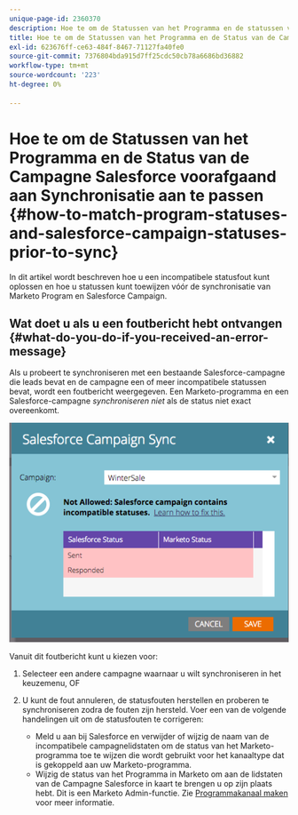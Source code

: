 ```yaml
---
unique-page-id: 2360370
description: Hoe te om de Statussen van het Programma en de statussen van de Campagne van Salesforce voorafgaand aan synchronisatie - Marketo Docs - de Documentatie van het Product aan te passen
title: Hoe te om de Statussen van het Programma en de Status van de Campagne Salesforce voorafgaand aan Synchronisatie aan te passen
exl-id: 623676ff-ce63-484f-8467-71127fa40fe0
source-git-commit: 7376804bda915d7ff25cdc50cb78a6686bd36882
workflow-type: tm+mt
source-wordcount: '223'
ht-degree: 0%

---
```


# Hoe te om de Statussen van het Programma en de Status van de Campagne Salesforce voorafgaand aan Synchronisatie aan te passen {#how-to-match-program-statuses-and-salesforce-campaign-statuses-prior-to-sync}

In dit artikel wordt beschreven hoe u een incompatibele statusfout kunt oplossen en hoe u statussen kunt toewijzen vóór de synchronisatie van Marketo Program en Salesforce Campaign.

## Wat doet u als u een foutbericht hebt ontvangen {#what-do-you-do-if-you-received-an-error-message}

Als u probeert te synchroniseren met een bestaande Salesforce-campagne die leads bevat en de campagne een of meer incompatibele statussen bevat, wordt een foutbericht weergegeven. Een Marketo-programma en een Salesforce-campagne *synchroniseren niet* als de status niet exact overeenkomt.

![](assets/image2015-7-22-9-3a23-3a29.png)

Vanuit dit foutbericht kunt u kiezen voor:

1. Selecteer een andere campagne waarnaar u wilt synchroniseren in het keuzemenu, OF
1. U kunt de fout annuleren, de statusfouten herstellen en proberen te synchroniseren zodra de fouten zijn hersteld. Voer een van de volgende handelingen uit om de statusfouten te corrigeren:

   * Meld u aan bij Salesforce en verwijder of wijzig de naam van de incompatibele campagnelidstaten om de status van het Marketo-programma toe te wijzen die wordt gebruikt voor het kanaaltype dat is gekoppeld aan uw Marketo-programma.
   * Wijzig de status van het Programma in Marketo om aan de lidstaten van de Campagne Salesforce in kaart te brengen u op zijn plaats hebt. Dit is een Marketo Admin-functie. Zie [Programmakanaal maken](/help/marketo/product-docs/administration/tags/create-a-program-channel.md) voor meer informatie.
